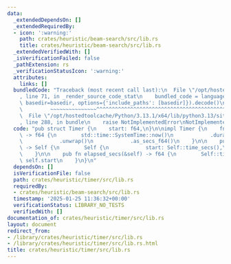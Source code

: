 ```yaml
---
data:
  _extendedDependsOn: []
  _extendedRequiredBy:
  - icon: ':warning:'
    path: crates/heuristic/beam-search/src/lib.rs
    title: crates/heuristic/beam-search/src/lib.rs
  _extendedVerifiedWith: []
  _isVerificationFailed: false
  _pathExtension: rs
  _verificationStatusIcon: ':warning:'
  attributes:
    links: []
  bundledCode: "Traceback (most recent call last):\n  File \"/opt/hostedtoolcache/Python/3.13.1/x64/lib/python3.13/site-packages/onlinejudge_verify/documentation/build.py\"\
    , line 71, in _render_source_code_stat\n    bundled_code = language.bundle(stat.path,\
    \ basedir=basedir, options={'include_paths': [basedir]}).decode()\n          \
    \         ~~~~~~~~~~~~~~~^^^^^^^^^^^^^^^^^^^^^^^^^^^^^^^^^^^^^^^^^^^^^^^^^^^^^^^^^^^^^^^^^^\n\
    \  File \"/opt/hostedtoolcache/Python/3.13.1/x64/lib/python3.13/site-packages/onlinejudge_verify/languages/rust.py\"\
    , line 288, in bundle\n    raise NotImplementedError\nNotImplementedError\n"
  code: "pub struct Timer {\n    start: f64,\n}\n\nimpl Timer {\n    fn time_secs()\
    \ -> f64 {\n        std::time::SystemTime::now()\n            .duration_since(std::time::UNIX_EPOCH)\n\
    \            .unwrap()\n            .as_secs_f64()\n    }\n\n    pub fn new()\
    \ -> Self {\n        Self {\n            start: Self::time_secs(),\n        }\n\
    \    }\n\n    pub fn elapsed_secs(&self) -> f64 {\n        Self::time_secs() -\
    \ self.start\n    }\n}\n"
  dependsOn: []
  isVerificationFile: false
  path: crates/heuristic/timer/src/lib.rs
  requiredBy:
  - crates/heuristic/beam-search/src/lib.rs
  timestamp: '2025-01-25 11:36:32+00:00'
  verificationStatus: LIBRARY_NO_TESTS
  verifiedWith: []
documentation_of: crates/heuristic/timer/src/lib.rs
layout: document
redirect_from:
- /library/crates/heuristic/timer/src/lib.rs
- /library/crates/heuristic/timer/src/lib.rs.html
title: crates/heuristic/timer/src/lib.rs
---
```

